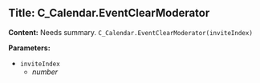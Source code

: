 ## Title: C_Calendar.EventClearModerator

**Content:**
Needs summary.
`C_Calendar.EventClearModerator(inviteIndex)`

**Parameters:**
- `inviteIndex`
  - *number*